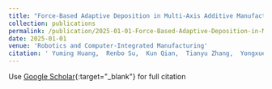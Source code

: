 ```yaml
---
title: "Force-Based Adaptive Deposition in Multi-Axis Additive Manufacturing: Low Porosity for Enhanced Strength"
collection: publications
permalink: /publication/2025-01-01-Force-Based-Adaptive-Deposition-in-Multi-Axis-Additive-Manufacturing-Low-Porosity-for-Enhanced-Strength
date: 2025-01-01
venue: 'Robotics and Computer-Integrated Manufacturing'
citation: ' Yuming Huang,  Renbo Su,  Kun Qian,  Tianyu Zhang,  Yongxue Chen,  Tao Liu,  Guoxin Fang,  Weiming Wang,  Charlie Wang, &quot;Force-Based Adaptive Deposition in Multi-Axis Additive Manufacturing: Low Porosity for Enhanced Strength.&quot; Robotics and Computer-Integrated Manufacturing, 2025.'
---
```

Use [Google Scholar](https://scholar.google.com/scholar?q=Force+Based+Adaptive+Deposition+in+Multi+Axis+Additive+Manufacturing:+Low+Porosity+for+Enhanced+Strength){:target="_blank"} for full citation
